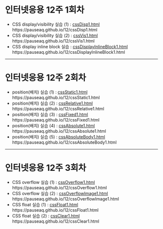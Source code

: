 <h1>인터넷응용 12주 1회차</h1>
<ul>
	<li>CSS display/visibility 실습 (1) : <a href="https://github.com/pauseaq/pauseaq.github.io/blob/main/12/cssDisp1.html">cssDisp1.html</a>
		<br>https://pauseaq.github.io/12/cssDisp1.html</li>
	<li>CSS display/visibility 실습 (2) : <a href="https://github.com/pauseaq/pauseaq.github.io/blob/main/12/cssVis1.html">cssVis1.html</a>
		<br>https://pauseaq.github.io/12/cssVis1.html</li>
	<li>CSS display inline block 실습 : <a href="https://github.com/pauseaq/pauseaq.github.io/blob/main/12/cssDisplayInlineBlock1.html">cssDisplayInlineBlock1.html</a>
		<br>https://pauseaq.github.io/12/cssDisplayInlineBlock1.html</li>
</ul>

<hr>

<h1>인터넷응용 12주 2회차</h1>
<ul>
	<li>position(배치) 실습 (1) : <a href="https://github.com/pauseaq/pauseaq.github.io/blob/main/12/cssStatic1.html">cssStatic1.html</a>
		<br>https://pauseaq.github.io/12/cssStatic1.html</li>
	<li>position(배치) 실습 (2) : <a href="https://github.com/pauseaq/pauseaq.github.io/blob/main/12/cssRelative1.html">cssRelative1.html</a>
		<br>https://pauseaq.github.io/12/cssRelative1.html</li>
	<li>position(배치) 실습 (3) : <a href="https://github.com/pauseaq/pauseaq.github.io/blob/main/12/cssFixed1.html">cssFixed1.html</a>
		<br>https://pauseaq.github.io/12/cssFixed1.html</li>
	<li>position(배치) 실습 (4) : <a href="https://github.com/pauseaq/pauseaq.github.io/blob/main/12/cssAbsolute1.html">cssAbsolute1.html</a>
		<br>https://pauseaq.github.io/12/cssAbsolute1.html</li>
	<li>position(배치) 실습 (5) : <a href="https://github.com/pauseaq/pauseaq.github.io/blob/main/12/cssAbsoluteBody1.html">cssAbsoluteBody1.html</a>
		<br>https://pauseaq.github.io/12/cssAbsoluteBody1.html</li>
</ul>

<hr>

<h1>인터넷응용 12주 3회차</h1>
<ul>
	<li>CSS overflow 실습 (1) : <a href="https://github.com/pauseaq/pauseaq.github.io/blob/main/12/cssOverflow1.html">cssOverflow1.html</a>
		<br>https://pauseaq.github.io/12/cssOverflow1.html</li>
	<li>CSS overflow 실습 (2) : <a href="https://github.com/pauseaq/pauseaq.github.io/blob/main/12/cssOverflowImage1.html">cssOverflowImage1.html</a>
		<br>https://pauseaq.github.io/12/cssOverflowImage1.html</li>
	<li>CSS float 실습 (1) : <a href="https://github.com/pauseaq/pauseaq.github.io/blob/main/12/cssFloat1.html">cssFloat1.html</a>
		<br>https://pauseaq.github.io/12/cssFloat1.html</li>
	<li>CSS float 실습 (2) : <a href="https://github.com/pauseaq/pauseaq.github.io/blob/main/12/cssClear1.html">cssClear1.html</a>
		<br>https://pauseaq.github.io/12/cssClear1.html</li>
</ul>
